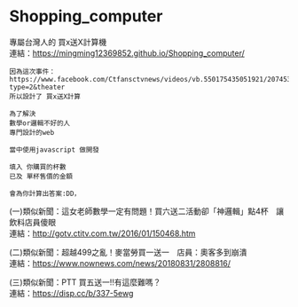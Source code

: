 # Shopping_computer
專屬台灣人的 買x送X計算機<br>
連結：https://mingming12369852.github.io/Shopping_computer/

```
因為這次事件：https://www.facebook.com/Ctfansctvnews/videos/vb.550175435051921/207453453380126/?type=2&theater
所以設計了 買x送X計算

為了解決
數學or邏輯不好的人
專門設計的web

當中使用javascript 做開發

填入 你購買的杯數
已及 單杯售價的金額

會為你計算出答案:DD，
```

(一)類似新聞：這女老師數學一定有問題！買六送二活動卻「神邏輯」點4杯　讓飲料店員傻眼<br>
連結：http://gotv.ctitv.com.tw/2016/01/150468.htm

(二)類似新聞：超越499之亂！麥當勞買一送一　店員：奧客多到崩潰<br>
連結：https://www.nownews.com/news/20180831/2808816/

(三)類似新聞：PTT 買五送一!!有這麼難嗎？<br>
連結：https://disp.cc/b/337-5ewg




